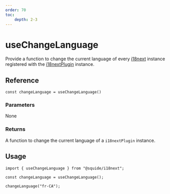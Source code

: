 ```yaml
---
order: 70
toc:
    depth: 2-3
---
```


# useChangeLanguage

Provide a function to change the current language of every [i18next](https://www.i18next.com/) instance registered with the [i18nextPlugin](./i18nextPlugin.md) instance.

## Reference

```tsx
const changeLanguage = useChangeLanguage()
```

### Parameters

None

### Returns

A function to change the current language of a `i18nextPlugin` instance.

## Usage

```tsx
import { useChangeLanguage } from "@squide/i18next";

const changeLanguage = useChangeLanguage();

changeLanguage("fr-CA");
```
